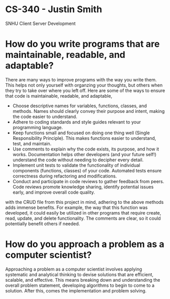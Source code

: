 # CS-340 - Justin Smith
SNHU Client Server Development
# How do you write programs that are maintainable, readable, and adaptable? 
There are many ways to improve programs with the way you write them. This helps not only yourself with organzing your thoughts, but others when they try to 
take over where you left off. Here are some of the ways to ensure that code is maintainable, readable, and adaptable,
* Choose descriptive names for variables, functions, classes, and methods. Names should clearly convey their purpose and intent, making the code easier to understand.
* Adhere to coding standards and style guides relevant to your programming language.
* Keep functions small and focused on doing one thing well (Single Responsibility Principle). This makes functions easier to understand, test, and maintain.
* Use comments to explain why the code exists, its purpose, and how it works. Documentation helps other developers (and your future self!) understand the code without needing to decipher every detail.
* Implement unit tests to validate the functionality of individual components (functions, classes) of your code. Automated tests ensure correctness during refactoring and modifications.
* Conduct and participate in code reviews to gather feedback from peers. Code reviews promote knowledge sharing, identify potential issues early, and improve overall code quality.

with the CRUD file from this project in mind, adhering to the above methods adds immense benefits. For example, the way that this function was developed, it could easily be utilized in other
programs that require create, read, update, and delete functionality. The comments are clear, so it could potentially benefit others if needed.

# How do you approach a problem as a computer scientist?
Approaching a problem as a computer scientist involves applying systematic and analytical thinking to devise solutions that are efficient, scalable, and effective. This means breaking down and
understanding the overall problem statement, developing algorithms to begin to come to a solution. After this, comes the implementation and problem solving.


